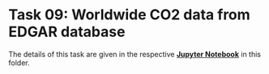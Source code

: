 # Task 09: Worldwide  CO2 data from EDGAR database

The details of this task are given in the respective [**Jupyter Notebook**](Task09_EDGAR_2022.ipynb) in this folder.

